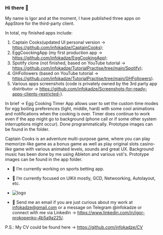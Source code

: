 ### Hi there 👋

My name is Igor and at the moment, I have published three apps on AppStore for the third-party client.

In total, my finished apps include:

  1) Captain Cooks(updated UI personal version -> https://github.com/infokadze/CaptainCooks);
  2) EggCoockingApp (my first production app -> https://github.com/infokadze/EggCookingApp);
  3) Spotify clone (not finished, based on YouTube tutorial -> https://github.com/infokadze/TutorialPractise/tree/main/Spotify);
  4) GHFollowers (based on YouTube tutorial -> https://github.com/infokadze/TutorialPractise/tree/main/GHFollowers).
  5) Various apps screenshots (code is privately owned by the 3rd party app distributor -> https://github.com/infokadze/Screenshots-for-ready-apps-clients-restricted-).
  
In brief ->
Egg Cooking Timer App allows user to set the custom time modes for egg boiling preferences (light, middle, hard) with some cool animations and notifications  when the cooking is over. Timer does continue to work even if the app might go to background (phone call or if some other system interruptions might occur). Done programmatically.
Prototype images can be found in the folder.

Captain Cooks is an adventure multi-purpose game, where you can play memorize-like game as a bonus game as well as play original slots casino-like game with various animated levels, sounds and great UX. Background music has been done by me using Ableton and various vsti's.
Prototype images can be found in the app folder.

- 🔭 I’m currently working on sports betting app.
- 🌱 I’m currently focused on UIKit mostly, GCD, Netwoorking, Autolayout, etc.
- ![logo](https://user-images.githubusercontent.com/54005637/168867373-24567a5e-7fea-4644-97ac-fa7eafbde456.png)

- 💬 Send me an email if you are just curious about my work at infokadze@gmail.com or a message on Telegram @infokadze or connect with me via LinkedIn -> https://www.linkedin.com/in/igor-prokopenko-4b5a9a225/.

P.S.: My CV could be found here -> https://github.com/infokadze/CV
